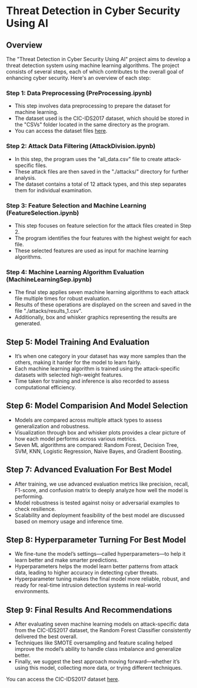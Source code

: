 # Threat Detection in Cyber Security Using AI

## Overview

The "Threat Detection in Cyber Security Using AI" project aims to develop a threat detection system using machine learning algorithms. The project consists of several steps, each of which contributes to the overall goal of enhancing cyber security. Here's an overview of each step:

### Step 1: Data Preprocessing (PreProcessing.ipynb)

- This step involves data preprocessing to prepare the dataset for machine learning.
- The dataset used is the CIC-IDS2017 dataset, which should be stored in the "CSVs" folder located in the same directory as the program.
- You can access the dataset files [here](https://www.unb.ca/cic/datasets/ids-2017.html).

### Step 2: Attack Data Filtering (AttackDivision.ipynb)

- In this step, the program uses the "all_data.csv" file to create attack-specific files.
- These attack files are then saved in the "./attacks/" directory for further analysis.
- The dataset contains a total of 12 attack types, and this step separates them for individual examination.

### Step 3: Feature Selection and Machine Learning (FeatureSelection.ipynb)

- This step focuses on feature selection for the attack files created in Step 2.
- The program identifies the four features with the highest weight for each file.
- These selected features are used as input for machine learning algorithms.

### Step 4: Machine Learning Algorithm Evaluation (MachineLearningSep.ipynb)

- The final step applies seven machine learning algorithms to each attack file multiple times for robust evaluation.
- Results of these operations are displayed on the screen and saved in the file "./attacks/results_1.csv".
- Additionally, box and whisker graphics representing the results are generated.

## Step 5: Model Training And Evaluation
- It’s when one category in your dataset has way more samples than the others, making it harder for the model to learn fairly.
- Each machine learning algorithm is trained using the attack-specific datasets with selected high-weight features.
- Time taken for training and inference is also recorded to assess computational efficiency.

## Step 6: Model Comparision And Model Selection

- Models are compared across multiple attack types to assess generalization and robustness.
- Visualization through box and whisker plots provides a clear picture of how each model performs across various metrics.
- Seven ML algorithms are compared: Random Forest, Decision Tree, SVM, KNN, Logistic Regression, Naive Bayes, and Gradient Boosting.

## Step 7: Advanced Evaluation For Best Model

- After training, we use advanced evaluation metrics like precision, recall, F1-score, and confusion matrix to deeply analyze how well the model is performing.
- Model robustness is tested against noisy or adversarial examples to check resilience.
- Scalability and deployment feasibility of the best model are discussed based on memory usage and inference time.

## Step 8: Hyperparameter Turning For Best Model

- We fine-tune the model’s settings—called hyperparameters—to help it learn better and make smarter predictions.
- Hyperparameters helps the model learn better patterns from attack data, leading to higher accuracy in detecting cyber threats.
- Hyperparameter tuning makes the final model more reliable, robust, and ready for real-time intrusion detection systems in real-world environments.

## Step 9: Final Results And Recommendations

- After evaluating seven machine learning models on attack-specific data from the CIC-IDS2017 dataset, the Random Forest Classifier consistently delivered the best overall.
- Techniques like SMOTE oversampling and feature scaling helped improve the model’s ability to handle class imbalance and generalize better.
- Finally, we suggest the best approach moving forward—whether it’s using this model, collecting more data, or trying different techniques.
    
You can access the CIC-IDS2017 dataset [here](https://www.unb.ca/cic/datasets/ids-2017.html).

